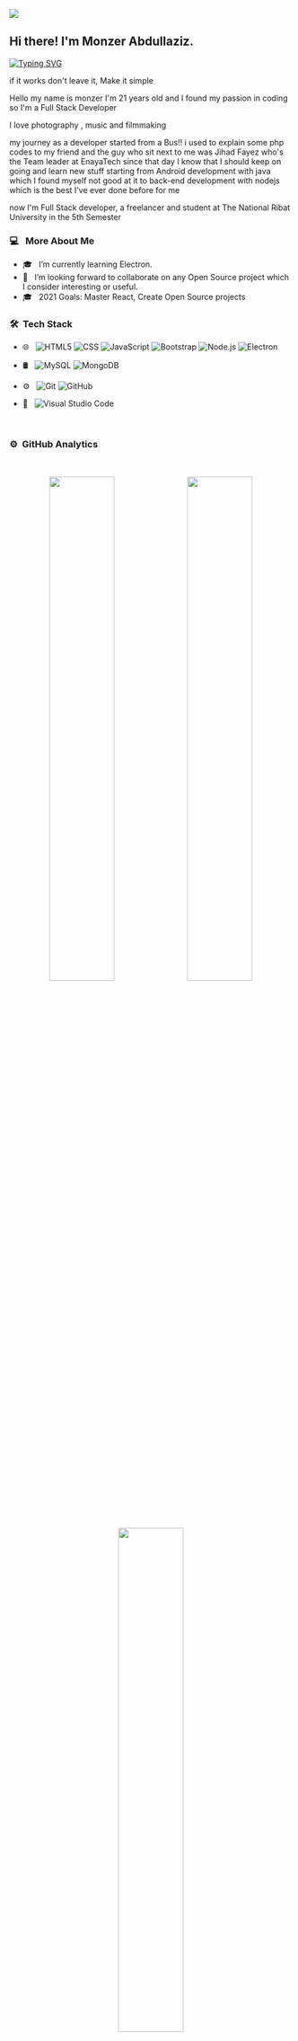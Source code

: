 ![](https://komarev.com/ghpvc/?username=monzersmiledev&label=PROFILE+VIEWS)
<h2>  Hi there! I'm Monzer Abdullaziz. </h2>
 <p>
 
[![Typing SVG](https://readme-typing-svg.herokuapp.com?lines=Full+Stack+Developer+%7C+JavaScript;Express+%7C+Electron;Nodejs+%7C+MongoDB+%7C+MySQL)](https://git.io/typing-svg)
 
</P>
if it works don't leave it, Make it simple

Hello my name is monzer I'm 21 years old and I found my passion in coding so I'm a Full Stack Developer

I love photography , music and filmmaking

my journey as a developer started from a Bus!!
i used to explain some php codes to my friend and the guy who sit next to me was Jihad Fayez who's the Team leader at EnayaTech since that day I know that I should keep on going and learn new stuff
starting from Android development with java which I found myself not good at it to back-end development with nodejs which is the best I've ever done before for me

now I'm Full Stack developer, a freelancer and student at The National Ribat University in the 5th Semester

<h3>  💻 &nbsp; More About Me </h3>

-  🎓 &nbsp; I’m currently learning Electron.
-  👯 &nbsp; I’m looking forward to collaborate on any Open Source project which I consider interesting or useful.
-  🎓 &nbsp; 2021 Goals: Master React, Create Open Source projects

<h3> 🛠 &nbsp;Tech Stack</h3>

-  🌐 &nbsp;
   ![HTML5](https://img.shields.io/badge/-HTML5-333333?style=flat&logo=HTML5)
   ![CSS](https://img.shields.io/badge/-CSS-333333?style=flat&logo=CSS3&logoColor=1572B6)
   ![JavaScript](https://img.shields.io/badge/-JavaScript-333333?style=flat&logo=javascript)
   ![Bootstrap](https://img.shields.io/badge/-Bootstrap-333333?style=flat&logo=bootstrap&logoColor=563D7C)
   ![Node.js](https://img.shields.io/badge/-Node.js-333333?style=flat&logo=node.js)
   ![Electron](https://img.shields.io/badge/-Electron-333333?style=flat&logo=electron)
-  🛢 &nbsp;
   ![MySQL](https://img.shields.io/badge/-MySQL-333333?style=flat&logo=mysql)
   ![MongoDB](https://img.shields.io/badge/-MongoDB-333333?style=flat&logo=mongodb)
-  ⚙️ &nbsp;
   ![Git](https://img.shields.io/badge/-Git-333333?style=flat&logo=git)
   ![GitHub](https://img.shields.io/badge/-GitHub-333333?style=flat&logo=github)

-  🔧 &nbsp;
   ![Visual Studio Code](https://img.shields.io/badge/-Visual%20Studio%20Code-333333?style=flat&logo=visual-studio-code&logoColor=007ACC)

<br/>

   <h3> ⚙️ &nbsp;GitHub Analytics</h3>
<br>
<p align="center">
  <img width="48%" src="https://github-readme-stats.vercel.app/api?username=monzersmiledev&show_icons=true&theme=algolia" />
<img height="48%" src="https://github-readme-stats.vercel.app/api/top-langs/?username=monzersmiledev&layout=compact&langs_count=8&theme=algolia"/>
  <img width="48%" src="https://github-readme-streak-stats.herokuapp.com/?user=monzersmiledev&theme=algolia" />  

</p>


<br/>

<h3> 🤝🏻 &nbsp;Connect with Me </h3>

<p>
<a href="mailto:monzersmiledev@outlook.com"><img alt="Email" src="https://img.shields.io/badge/Email-monzersmiledev@outlook.com-blue?style=flat-square&logo=gmail"></a>
<a href="https://www.linkedin.com/in/monzersmiledev/"><img alt="LinkedIn" src="https://img.shields.io/badge/LinkedIn-Monzer%20Abdullaziz%20-blue?style=flat-square&logo=linkedin"></a>
<a href="https://www.instagram.com/monzersmiledev/"><img alt="Instagram" src="https://img.shields.io/badge/Instagram-monzersmiledev-blue?style=flat-square&logo=instagram"></a>

[![Facebook Badge](https://img.shields.io/badge/-Facebook-3b5998?style=flat-square&labelColor=3b5998&logo=facebook&logoColor=white&link=https://www.facebook.com/monzersmiledev/)](https://www.facebook.com/monzersmiledev)
[![Whatsapp Badge](https://img.shields.io/badge/-Whatsapp-4CA143?style=flat-square&labelColor=4CA143&logo=whatsapp&logoColor=white&link=https://api.whatsapp.com/send?phone=+249998057549&text=Hi!)](https://api.whatsapp.com/send?phone=+249121601505&text=Hi!)
[![Twitter Badge](https://img.shields.io/badge/-Twitter-1da1f2?style=flat-square&labelColor=1da1f2&logo=twitter&logoColor=white&link=https://www.twitter.com/monzersmiledev/)](https://twitter.com/monzersmiledev/)

</p>

